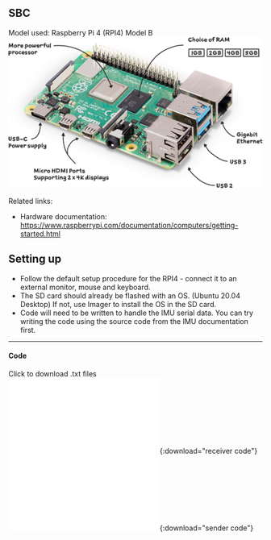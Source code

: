 ## SBC
Model used: Raspberry Pi 4 (RPI4) Model B
![image](assets/rpi4_modelB.png)

Related links:  
- Hardware documentation: <https://www.raspberrypi.com/documentation/computers/getting-started.html>

## Setting up
- Follow the default setup procedure for the RPI4 - connect it to an external monitor, mouse and keyboard. 
- The SD card should already be flashed with an OS. (Ubuntu 20.04 Desktop) If not, use Imager to install the OS in the SD card.
- Code will need to be written to handle the IMU serial data. You can try writing the code using the source code from the IMU documentation first.

___

#### Code 
Click to download .txt files  
![Receiver](assets/receiver.txt){:download="receiver code"}  
![Sender](assets/sender.txt){:download="sender code"}  
